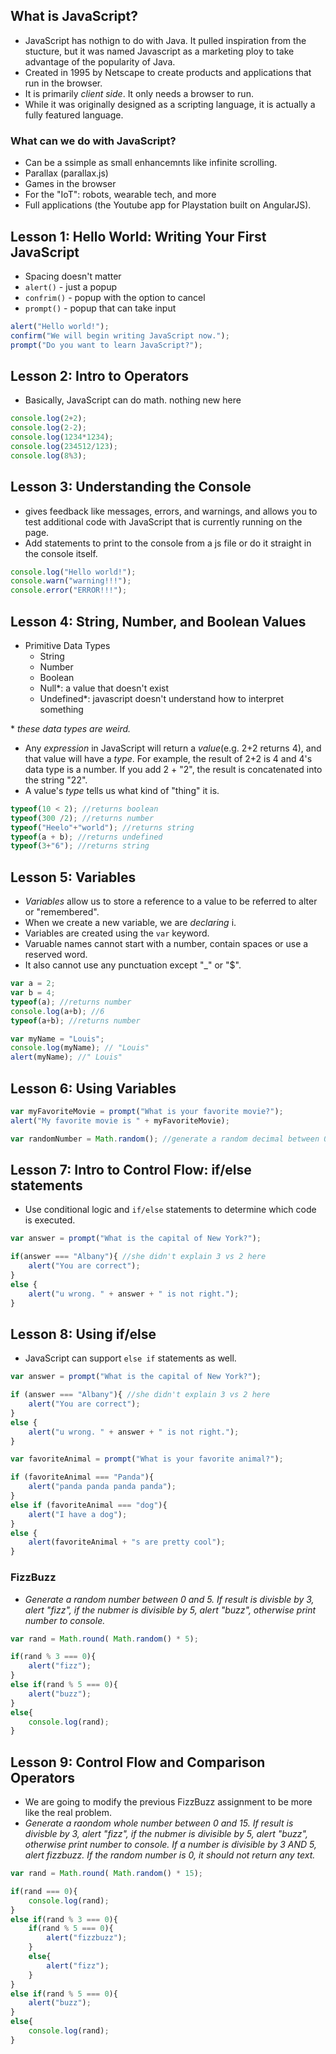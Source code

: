 ## What is JavaScript?
- JavaScript has nothign to do with Java.  It pulled inspiration from the stucture, but it was named Javascript as a marketing ploy to take advantage of the popularity of Java.
- Created in 1995 by Netscape to create products and applications that run in the browser.
- It is primarily *client side*.  It only needs a browser to run.
- While it was originally designed as a scripting language, it is actually a fully featured language.

### What can we do with JavaScript?
- Can be a ssimple as small enhancemnts like infinite scrolling.
- Parallax (parallax.js)
- Games in the browser
- For the "IoT": robots, wearable tech, and more
- Full applications (the Youtube app for Playstation built on AngularJS).

## Lesson 1: Hello World: Writing Your First JavaScript
- Spacing doesn't matter
- `alert()` - just a popup
- `confrim()` - popup with the option to cancel
- `prompt()` - popup that can take input
```javascript
alert("Hello world!");
confirm("We will begin writing JavaScript now.");
prompt("Do you want to learn JavaScript?");
```

## Lesson 2: Intro to Operators
- Basically, JavaScript can do math.  nothing new here
```javascript
console.log(2+2);
console.log(2-2);
console.log(1234*1234);
console.log(234512/123);
console.log(8%3);
```

## Lesson 3: Understanding the Console
- gives feedback like messages, errors, and warnings, and allows you to test additional code with JavaScript that is currently running on the page.
- Add statements to print to the console from a js file or do it straight in the console itself.
```javascript
console.log("Hello world!");
console.warn("warning!!!");
console.error("ERROR!!!");
```

## Lesson 4: String, Number, and Boolean Values
- Primitive Data Types
	- String
	- Number
	- Boolean
	- Null&ast;: a value that doesn't exist
	- Undefined&ast;: javascript doesn't understand how to interpret something

&ast; *these data types are weird.*
- Any *expression* in JavaScript will return a *value*(e.g. 2+2 returns 4), and that value will have a *type*.  For example, the result of 2+2 is 4 and 4's data type is a number.  If you add 2 + "2", the result is concatenated into the string "22".
- A value's *type* tells us what kind of "thing" it is.
```javascript
typeof(10 < 2); //returns boolean
typeof(300 /2); //returns number
typeof("Heelo"+"world"); //returns string
typeof(a + b); //returns undefined
typeof(3+"6"); //returns string
```

## Lesson 5: Variables
- *Variables* allow us to store a reference to a value to be referred to alter or "remembered".
- When we create a new variable, we are *declaring* i.
- Variables are created using the `var` keyword.
- Varuable names cannot start with a number, contain spaces or use a reserved word.
- It also cannot use any punctuation except "&lowbar;" or "$".

```javascript
var a = 2;
var b = 4;
typeof(a); //returns number
console.log(a+b); //6
typeof(a+b); //returns number

var myName = "Louis";
console.log(myName); // "Louis"
alert(myName); //" Louis"
```

## Lesson 6: Using Variables
```javascript
var myFavoriteMovie = prompt("What is your favorite movie?");
alert("My favorite movie is " + myFavoriteMovie);

var randomNumber = Math.random(); //generate a random decimal between 0 and 1; multiply by 5 for 1 - 5
```

## Lesson 7: Intro to Control Flow: if/else statements
- Use conditional logic and `if/else` statements to determine which code is executed.
```javascript
var answer = prompt("What is the capital of New York?");

if(answer === "Albany"){ //she didn't explain 3 vs 2 here
	alert("You are correct");
}
else {
	alert("u wrong. " + answer + " is not right.");
}
```

## Lesson 8: Using if/else
- JavaScript can support `else if` statements as well.
```javascript
var answer = prompt("What is the capital of New York?");

if (answer === "Albany"){ //she didn't explain 3 vs 2 here
	alert("You are correct");
}
else {
	alert("u wrong. " + answer + " is not right.");
}

var favoriteAnimal = prompt("What is your favorite animal?");

if (favoriteAnimal === "Panda"){
	alert("panda panda panda panda");
}
else if (favoriteAnimal === "dog"){
	alert("I have a dog");
}
else {
	alert(favoriteAnimal + "s are pretty cool");
}
```

### FizzBuzz
- *Generate a random number between 0 and 5.  If result is divisble by 3, alert "fizz",  if the nubmer is divisible by 5, alert "buzz", otherwise print number to console.*
```javascript
var rand = Math.round( Math.random() * 5);

if(rand % 3 === 0){
	alert("fizz");
}
else if(rand % 5 === 0){
	alert("buzz");
}
else{
	console.log(rand);
}
```

## Lesson 9: Control Flow and Comparison Operators
- We are going to modify the previous FizzBuzz assignment to be more like the real problem.
- *Generate a raondom whole number between 0 and 15.  If result is divisble by 3, alert "fizz",  if the nubmer is divisible by 5, alert "buzz", otherwise print number to console.  If a number is divisible by 3 AND 5, alert fizzbuzz.  If the random number is 0, it should not return any text.*
```javascript
var rand = Math.round( Math.random() * 15);

if(rand === 0){
	console.log(rand);
}
else if(rand % 3 === 0){
	if(rand % 5 === 0){
		alert("fizzbuzz");
	}
	else{
		alert("fizz");
	}
}
else if(rand % 5 === 0){
	alert("buzz");
}
else{
	console.log(rand);
}
```